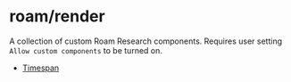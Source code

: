 # roam/render

A collection of custom Roam Research components. Requires user setting `Allow custom components` to be turned on.

- [Timespan](../docs/timespan.md)

